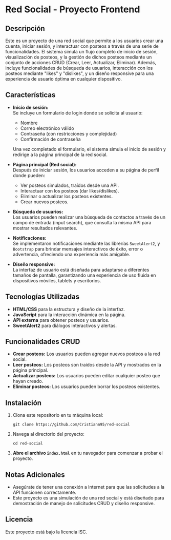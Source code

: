 # Red Social - Proyecto Frontend

## Descripción

Este es un proyecto de una red social que permite a los usuarios crear una cuenta, iniciar sesión, y interactuar con posteos a través de una serie de funcionalidades. El sistema simula un flujo completo de inicio de sesión, visualización de posteos, y la gestión de dichos posteos mediante un conjunto de acciones CRUD (Crear, Leer, Actualizar, Eliminar). Además, incluye funcionalidades de búsqueda de usuarios, interacción con los posteos mediante "likes" y "dislikes", y un diseño responsive para una experiencia de usuario óptima en cualquier dispositivo.

## Características

-   **Inicio de sesión:**  
    Se incluye un formulario de login donde se solicita al usuario:
    
    -   Nombre
    -   Correo electrónico válido
    -   Contraseña (con restricciones y complejidad)
    -   Confirmación de contraseña
    
    Una vez completado el formulario, el sistema simula el inicio de sesión y redirige a la página principal de la red social.
    
-   **Página principal (Red social):**  
    Después de iniciar sesión, los usuarios acceden a su página de perfil donde pueden:
    
    -   Ver posteos simulados, traídos desde una API.
    -   Interactuar con los posteos (dar likes/dislikes).
    -   Eliminar o actualizar los posteos existentes.
    -   Crear nuevos posteos.
-   **Búsqueda de usuarios:**  
    Los usuarios pueden realizar una búsqueda de contactos a través de un campo de entrada (input search), que consulta la misma API para mostrar resultados relevantes.
    
-   **Notificaciones:**  
    Se implementaron notificaciones mediante las librerías `SweetAlert2`, y `Bootstrap` para brindar mensajes interactivos de éxito, error o advertencia, ofreciendo una experiencia más amigable.
    
-   **Diseño responsive:**  
    La interfaz de usuario está diseñada para adaptarse a diferentes tamaños de pantalla, garantizando una experiencia de uso fluida en dispositivos móviles, tablets y escritorios.
    

## Tecnologías Utilizadas

-   **HTML/CSS** para la estructura y diseño de la interfaz.
-   **JavaScript** para la interacción dinámica en la página.
-   **API externa** para obtener posteos y usuarios.
-   **SweetAlert2** para diálogos interactivos y alertas.

## Funcionalidades CRUD

-   **Crear posteos:** Los usuarios pueden agregar nuevos posteos a la red social.
-   **Leer posteos:** Los posteos son traídos desde la API y mostrados en la página principal.
-   **Actualizar posteos:** Los usuarios pueden editar cualquier posteo que hayan creado.
-   **Eliminar posteos:** Los usuarios pueden borrar los posteos existentes.

## Instalación

1.  Clona este repositorio en tu máquina local:
    
    `git clone https://github.com/Cristiann95/red-social` 
    
2.  Navega al directorio del proyecto:
    
    `cd red-social` 
    
    
3.   **Abre el archivo `index.html`** en tu navegador para comenzar a probar el proyecto.
    

## Notas Adicionales

-   Asegúrate de tener una conexión a Internet para que las solicitudes a la API funcionen correctamente.
-   Este proyecto es una simulación de una red social y está diseñado para demostración de manejo de solicitudes CRUD y diseño responsive.

## Licencia

Este proyecto está bajo la licencia ISC.